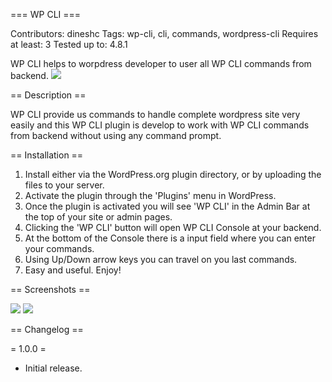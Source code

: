 === WP CLI ===

Contributors: dineshc
Tags: wp-cli, cli, commands, wordpress-cli
Requires at least: 3
Tested up to: 4.8.1

WP CLI helps to worpdress developer to user all WP CLI commands from backend.
<img src="https://i.imgur.com/7ESVNWE.png" />

== Description ==

WP CLI provide us commands to handle complete wordpress site very easily and this WP CLI plugin is develop to work with WP CLI commands from backend without using any command prompt.

== Installation ==

1. Install either via the WordPress.org plugin directory, or by uploading the files to your server.
2. Activate the plugin through the 'Plugins' menu in WordPress.
3. Once the plugin is activated you will see 'WP CLI' in the Admin Bar at the top of your site or admin pages.
4. Clicking the 'WP CLI' button will open WP CLI Console at your backend.
5. At the bottom of the Console there is a input field where you can enter your commands.
6. Using Up/Down arrow keys you can travel on you last commands.
7. Easy and useful. Enjoy!

== Screenshots ==

<img src="https://i.imgur.com/xGg6unT.png" />
<img src="https://i.imgur.com/LWCQVdG.png" />

== Changelog ==

= 1.0.0 =
* Initial release.
